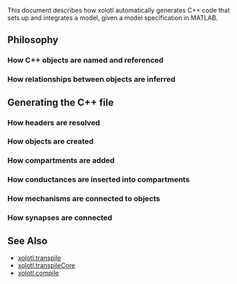 This document describes how xolotl automatically generates C++ code
that sets up and integrates a model, given a model specification in
MATLAB. 


## Philosophy

### How C++ objects are named and referenced

### How relationships between objects are inferred  

## Generating the C++ file

### How headers are resolved


### How objects are created

### How compartments are added

### How conductances are inserted into compartments

### How mechanisms are connected to objects

### How synapses are connected 

## See Also


* [xolotl.transpile](https://xolotl.readthedocs.io/en/master/reference/matlab/xolotl/#transpile)
* [xolotl.transpileCore](https://xolotl.readthedocs.io/en/master/reference/matlab/xolotl/#transpileCore)
* [xolotl.compile](https://xolotl.readthedocs.io/en/master/reference/matlab/xolotl/#compile)
